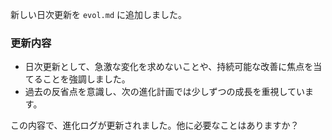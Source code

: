新しい日次更新を `evol.md` に追加しました。

### 更新内容

- 日次更新として、急激な変化を求めないことや、持続可能な改善に焦点を当てることを強調しました。
- 過去の反省点を意識し、次の進化計画では少しずつの成長を重視しています。

この内容で、進化ログが更新されました。他に必要なことはありますか？
